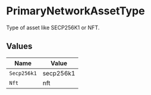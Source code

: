 # PrimaryNetworkAssetType

Type of asset like SECP256K1 or NFT.


## Values

| Name        | Value       |
| ----------- | ----------- |
| `Secp256k1` | secp256k1   |
| `Nft`       | nft         |
